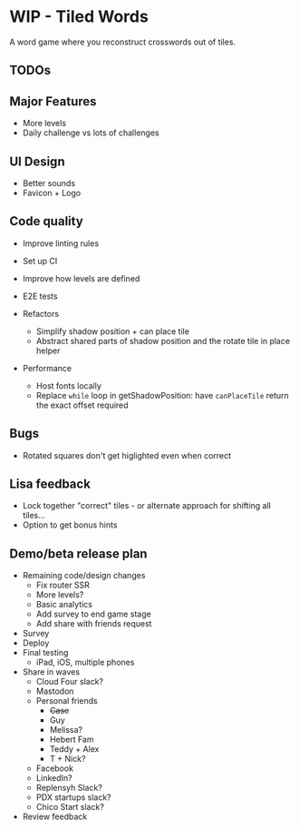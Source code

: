 # WIP - Tiled Words

A word game where you reconstruct crosswords out of tiles.

## TODOs

## Major Features

- More levels
- Daily challenge vs lots of challenges

## UI Design

- Better sounds
- Favicon + Logo

## Code quality

- Improve linting rules
- Set up CI
- Improve how levels are defined
- E2E tests
- Refactors

  - Simplify shadow position + can place tile
  - Abstract shared parts of shadow position and the rotate tile in place helper

- Performance
  - Host fonts locally
  - Replace `while` loop in getShadowPosition: have `canPlaceTile` return the exact offset required

## Bugs

- Rotated squares don't get higlighted even when correct

## Lisa feedback

- Lock together "correct" tiles - or alternate approach for shifting all tiles...
- Option to get bonus hints

## Demo/beta release plan

- Remaining code/design changes
  - Fix router SSR
  - More levels?
  - Basic analytics
  - Add survey to end game stage
  - Add share with friends request
- Survey
- Deploy
- Final testing
  - iPad, iOS, multiple phones
- Share in waves
  - Cloud Four slack?
  - Mastodon
  - Personal friends
    - ~~Case~~
    - Guy
    - Melissa?
    - Hebert Fam
    - Teddy + Alex
    - T + Nick?
  - Facebook
  - LinkedIn?
  - Replensyh Slack?
  - PDX startups slack?
  - Chico Start slack?
- Review feedback
